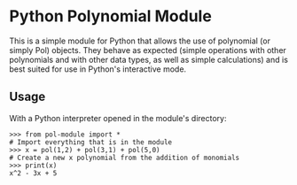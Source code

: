 Python Polynomial Module
========================

This is a simple module for Python that allows the use of polynomial (or simply Pol) objects. They behave as expected (simple operations with other polynomials and with other data types, as well as simple calculations) and is best suited for use in Python's interactive mode.

Usage
-----

With a Python interpreter opened in the module's directory:
    
    >>> from pol-module import *
    # Import everything that is in the module
    >>> x = pol(1,2) + pol(3,1) + pol(5,0)
    # Create a new x polynomial from the addition of monomials
    >>> print(x)
    x^2 - 3x + 5
